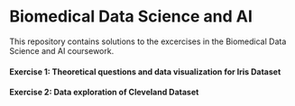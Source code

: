 # Biomedical Data Science and AI

This repository contains solutions to the excercises in the Biomedical Data Science and AI coursework.

#### Exercise 1: Theoretical questions and data visualization for Iris Dataset

#### Exercise 2: Data exploration of Cleveland Dataset
